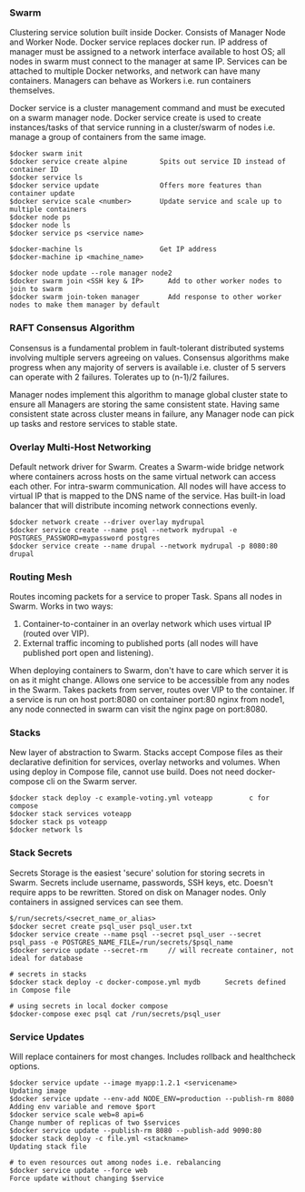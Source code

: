 ### Swarm

Clustering service solution built inside Docker. Consists of Manager Node and Worker Node. Docker service replaces docker run. IP address of manager must be assigned to a network interface available to host OS; all nodes in swarm must connect to the manager at same IP. Services can be attached to multiple Docker networks, and network can have many containers. Managers can behave as Workers i.e. run containers themselves.

Docker service is a cluster management command and must be executed on a swarm manager node. Docker service create is used to create instances/tasks of that service running in a cluster/swarm of nodes i.e. manage a group of containers from the same image.

```
$docker swarm init
$docker service create alpine        Spits out service ID instead of container ID
$docker service ls
$docker service update               Offers more features than container update
$docker service scale <number>       Update service and scale up to multiple containers
$docker node ps
$docker node ls
$docker service ps <service name>

$docker-machine ls                   Get IP address
$docker-machine ip <machine_name>

$docker node update --role manager node2
$docker swarm join <SSH key & IP>      Add to other worker nodes to join to swarm
$docker swarm join-token manager       Add response to other worker nodes to make them manager by default
```

### RAFT Consensus Algorithm

Consensus is a fundamental problem in fault-tolerant distributed systems involving multiple servers agreeing on values. Consensus algorithms make progress when any majority of servers is available i.e. cluster of 5 servers can operate with 2 failures. Tolerates up to (n-1)/2 failures.

Manager nodes implement this algorithm to manage global cluster state to ensure all Managers are storing the same consistent state. Having same consistent state across cluster means in failure, any Manager node can pick up tasks and restore services to stable state.

### Overlay Multi-Host Networking

Default network driver for Swarm. Creates a Swarm-wide bridge network where containers across hosts on the same virtual network can access each other. For intra-swarm communication. All nodes will have access to virtual IP that is mapped to the DNS name of the service. Has built-in load balancer that will distribute incoming network connections evenly.

```
$docker network create --driver overlay mydrupal
$docker service create --name psql --network mydrupal -e POSTGRES_PASSWORD=mypassword postgres
$docker service create --name drupal --network mydrupal -p 8080:80 drupal
```

### Routing Mesh

Routes incoming packets for a service to proper Task. Spans all nodes in Swarm. Works in two ways:

1. Container-to-container in an overlay network which uses virtual IP (routed over VIP).
2. External traffic incoming to published ports (all nodes will have published port open and listening).

When deploying containers to Swarm, don't have to care which server it is on as it might change. Allows one service to be accessible from any nodes in the Swarm. Takes packets from server, routes over VIP to the container. If a service is run on host port:8080 on container port:80 nginx from node1, any node connected in swarm can visit the nginx page on port:8080.

### Stacks

New layer of abstraction to Swarm. Stacks accept Compose files as their declarative definition for services, overlay networks and volumes. When using deploy in Compose file, cannot use build. Does not need docker-compose cli on the Swarm server.

```
$docker stack deploy -c example-voting.yml voteapp         c for compose
$docker stack services voteapp
$docker stack ps voteapp
$docker network ls
```

### Stack Secrets

Secrets Storage is the easiest 'secure' solution for storing secrets in Swarm. Secrets include username, passwords, SSH keys, etc. Doesn't require apps to be rewritten. Stored on disk on Manager nodes. Only containers in assigned services can see them.

```
$/run/secrets/<secret_name_or_alias>
$docker secret create psql_user psql_user.txt
$docker service create --name psql --secret psql_user --secret psql_pass -e POSTGRES_NAME_FILE=/run/secrets/$psql_name
$docker service update --secret-rm     // will recreate container, not ideal for database

# secrets in stacks
$docker stack deploy -c docker-compose.yml mydb      Secrets defined in Compose file
```

```
# using secrets in local docker compose
$docker-compose exec psql cat /run/secrets/psql_user
```

### Service Updates

Will replace containers for most changes. Includes rollback and healthcheck options.

```
$docker service update --image myapp:1.2.1 <servicename>                   Updating image
$docker service update --env-add NODE_ENV=production --publish-rm 8080     Adding env variable and remove $port
$docker service scale web=8 api=6                                          Change number of replicas of two $services
$docker service update --publish-rm 8080 --publish-add 9090:80
$docker stack deploy -c file.yml <stackname>                               Updating stack file

# to even resources out among nodes i.e. rebalancing
$docker service update --force web                                         Force update without changing $service
```
